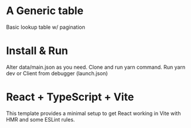 # A Generic table

Basic lookup table w/ pagination

# Install & Run

Alter data/main.json as you need.
Clone and run yarn command.
Run yarn dev or Client from debugger (launch.json)

# React + TypeScript + Vite

This template provides a minimal setup to get React working in Vite with HMR and some ESLint rules.

